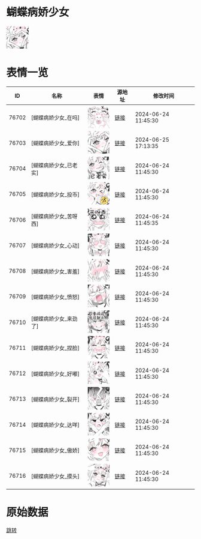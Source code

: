 # 蝴蝶病娇少女

<img src="./cover.png" height="60" alt="cover" />

# 表情一览

|ID|名称|表情|源地址|修改时间|
|----|----|----|----|----|
|76702|[蝴蝶病娇少女_在吗]|<img src="./pic/076702_%5B蝴蝶病娇少女_在吗%5D.png" height="60" alt="在吗"/>|[链接](https://i0.hdslb.com/bfs/garb/2852dcd2ad6dd205c4900ea588d181e89b578423.png)|2024-06-24 11:45:30|
|76703|[蝴蝶病娇少女_爱你]|<img src="./pic/076703_%5B蝴蝶病娇少女_爱你%5D.png" height="60" alt="爱你"/>|[链接](https://i0.hdslb.com/bfs/garb/cd1000e2a93038b933462703d455c10687ac2726.png)|2024-06-25 17:13:35|
|76704|[蝴蝶病娇少女_已老实]|<img src="./pic/076704_%5B蝴蝶病娇少女_已老实%5D.png" height="60" alt="已老实"/>|[链接](https://i0.hdslb.com/bfs/garb/b63ee7eab397c2f874c075d7f5308cd2efbce99d.png)|2024-06-24 11:45:30|
|76705|[蝴蝶病娇少女_投币]|<img src="./pic/076705_%5B蝴蝶病娇少女_投币%5D.png" height="60" alt="投币"/>|[链接](https://i0.hdslb.com/bfs/garb/13d4c838898cc29700649cb03949476e9cfcd47d.png)|2024-06-24 11:45:30|
|76706|[蝴蝶病娇少女_苦呀西]|<img src="./pic/076706_%5B蝴蝶病娇少女_苦呀西%5D.png" height="60" alt="苦呀西"/>|[链接](https://i0.hdslb.com/bfs/garb/e6ad6aa7532823b7098689fe77c99b947b026bea.png)|2024-06-24 11:45:35|
|76707|[蝴蝶病娇少女_心动]|<img src="./pic/076707_%5B蝴蝶病娇少女_心动%5D.png" height="60" alt="心动"/>|[链接](https://i0.hdslb.com/bfs/garb/ffb6431e6b6415d5220a472d4e15d95293a16d12.png)|2024-06-24 11:45:30|
|76708|[蝴蝶病娇少女_害羞]|<img src="./pic/076708_%5B蝴蝶病娇少女_害羞%5D.png" height="60" alt="害羞"/>|[链接](https://i0.hdslb.com/bfs/garb/24d23900d9f679994971111f7d4b52f9bc3a312e.png)|2024-06-24 11:45:30|
|76709|[蝴蝶病娇少女_愤怒]|<img src="./pic/076709_%5B蝴蝶病娇少女_愤怒%5D.png" height="60" alt="愤怒"/>|[链接](https://i0.hdslb.com/bfs/garb/5beea2b1ffe64f346a0cc7bcc12f50427e222bad.png)|2024-06-24 11:45:30|
|76710|[蝴蝶病娇少女_来劲了]|<img src="./pic/076710_%5B蝴蝶病娇少女_来劲了%5D.png" height="60" alt="来劲了"/>|[链接](https://i0.hdslb.com/bfs/garb/544af59290f0c444ae0645b732125c16e906f30b.png)|2024-06-24 11:45:30|
|76711|[蝴蝶病娇少女_捏脸]|<img src="./pic/076711_%5B蝴蝶病娇少女_捏脸%5D.png" height="60" alt="捏脸"/>|[链接](https://i0.hdslb.com/bfs/garb/ed261dd3eb91abfef0c5c7d1f43861bed8d406f9.png)|2024-06-24 11:45:30|
|76712|[蝴蝶病娇少女_好嘟]|<img src="./pic/076712_%5B蝴蝶病娇少女_好嘟%5D.png" height="60" alt="好嘟"/>|[链接](https://i0.hdslb.com/bfs/garb/dd2585ae79c50bc7813639d979ed59721f6aed0b.png)|2024-06-24 11:45:30|
|76713|[蝴蝶病娇少女_裂开]|<img src="./pic/076713_%5B蝴蝶病娇少女_裂开%5D.png" height="60" alt="裂开"/>|[链接](https://i0.hdslb.com/bfs/garb/8860230a1583e1ef66c2a327d71e806b60077b3e.png)|2024-06-24 11:45:30|
|76714|[蝴蝶病娇少女_达咩]|<img src="./pic/076714_%5B蝴蝶病娇少女_达咩%5D.png" height="60" alt="达咩"/>|[链接](https://i0.hdslb.com/bfs/garb/c4c879c3f972c5eba541c34c1a127d62b53b7451.png)|2024-06-24 11:45:30|
|76715|[蝴蝶病娇少女_傲娇]|<img src="./pic/076715_%5B蝴蝶病娇少女_傲娇%5D.png" height="60" alt="傲娇"/>|[链接](https://i0.hdslb.com/bfs/garb/1f82863d7a73c105bd4d68d62bf46aec84100fab.png)|2024-06-24 11:45:30|
|76716|[蝴蝶病娇少女_摸头]|<img src="./pic/076716_%5B蝴蝶病娇少女_摸头%5D.png" height="60" alt="摸头"/>|[链接](https://i0.hdslb.com/bfs/garb/aff48ea9875c3ee4f660c45cb67a9330903e5b8f.png)|2024-06-24 11:45:30|

# 原始数据

[跳转](./raw.json)

